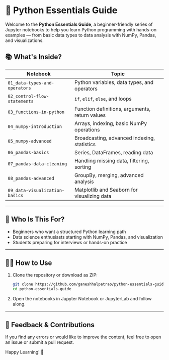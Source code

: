 # 🐍 Python Essentials Guide

Welcome to the **Python Essentials Guide**, a beginner-friendly series of Jupyter notebooks to help you learn Python programming with hands-on examples — from basic data types to data analysis with NumPy, Pandas, and visualizations.

## 📚 What's Inside?

| Notebook                      | Topic                                               |
|-------------------------------|----------------------------------------------------|
| `01_data-types-and-operators` | Python variables, data types, and operators         |
| `02_control-flow-statements`   | `if`, `elif`, `else`, and loops                      |
| `03_functions-in-python`       | Function definitions, arguments, return values      |
| `04_numpy-introduction`        | Arrays, indexing, basic NumPy operations            |
| `05_numpy-advanced`            | Broadcasting, advanced indexing, statistics          |
| `06_pandas-basics`             | Series, DataFrames, reading data                      |
| `07_pandas-data-cleaning`      | Handling missing data, filtering, sorting            |
| `08_pandas-advanced`           | GroupBy, merging, advanced analysis                    |
| `09_data-visualization-basics` | Matplotlib and Seaborn for visualizing data           |

---

## 🚀 Who Is This For?

- Beginners who want a structured Python learning path  
- Data science enthusiasts starting with NumPy, Pandas, and visualization  
- Students preparing for interviews or hands-on practice  

---

## 👩‍💻 How to Use

1. Clone the repository or download as ZIP:

    ```bash
    git clone https://github.com/ganeshhalpatrao/python-essentials-guide.git
    cd python-essentials-guide
    ```

2. Open the notebooks in Jupyter Notebook or JupyterLab and follow along.

---

## 📧 Feedback & Contributions

If you find any errors or would like to improve the content, feel free to open an issue or submit a pull request.

Happy Learning! 🌱
